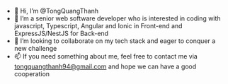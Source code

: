 - 👋 Hi, I’m @TongQuangThanh
- 👀 I’m a senior web software developer who is interested in coding with javascript, Typescript, Angular and Ionic in Front-end and ExpressJS/NestJS for Back-end
- 💞️ I’m looking to collaborate on my tech stack and eager to conquer a new challenge
- 📫 If you need something about me, feel free to contact me via tongquangthanh94@gmail.com and hope we can have a good cooperation

<!---
TongQuangThanh/TongQuangThanh is a ✨ special ✨ repository because its `README.md` (this file) appears on your GitHub profile.
You can click the Preview link to take a look at your changes.
--->

